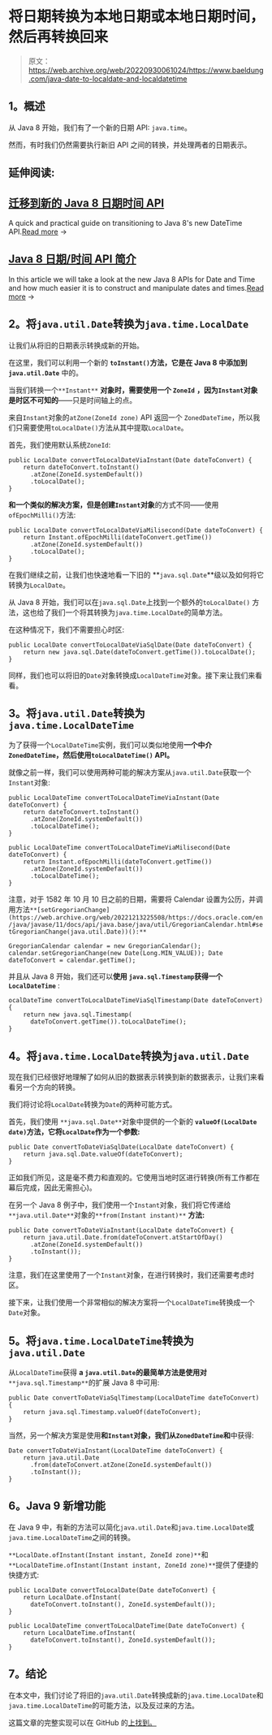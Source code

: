# 将日期转换为本地日期或本地日期时间，然后再转换回来

> 原文：<https://web.archive.org/web/20220930061024/https://www.baeldung.com/java-date-to-localdate-and-localdatetime>

## **1。概述**

从 Java 8 开始，我们有了一个新的日期 API: `java.time`。

然而，有时我们仍然需要执行新旧 API 之间的转换，并处理两者的日期表示。

## 延伸阅读:

## [迁移到新的 Java 8 日期时间 API](/web/20221213225508/https://www.baeldung.com/migrating-to-java-8-date-time-api)

A quick and practical guide on transitioning to Java 8's new DateTime API.[Read more](/web/20221213225508/https://www.baeldung.com/migrating-to-java-8-date-time-api) →

## [Java 8 日期/时间 API 简介](/web/20221213225508/https://www.baeldung.com/java-8-date-time-intro)

In this article we will take a look at the new Java 8 APIs for Date and Time and how much easier it is to construct and manipulate dates and times.[Read more](/web/20221213225508/https://www.baeldung.com/java-8-date-time-intro) →

## **2。将`java.util.Date`转换为`java.time.LocalDate`**

让我们从将旧的日期表示转换成新的开始。

在这里，我们可以利用一个新的 **`toInstant()`方法，它是在 Java 8 中添加到`java.util.Date`** 中的。

当我们转换一个`**Instant**` **对象时，需要使用一个 `ZoneId`** **，因为`Instant`对象是时区不可知的**——只是时间轴上的点。

来自`Instant`对象的`atZone(ZoneId zone)` API 返回一个 `ZonedDateTime`，所以我们只需要使用`toLocalDate()`方法从其中提取`LocalDate`。

首先，我们使用默认系统`ZoneId`:

```
public LocalDate convertToLocalDateViaInstant(Date dateToConvert) {
    return dateToConvert.toInstant()
      .atZone(ZoneId.systemDefault())
      .toLocalDate();
}
```

**和一个类似的解决方案，但是创建`Instant`对象**的方式不同——使用`ofEpochMilli()`方法:

```
public LocalDate convertToLocalDateViaMilisecond(Date dateToConvert) {
    return Instant.ofEpochMilli(dateToConvert.getTime())
      .atZone(ZoneId.systemDefault())
      .toLocalDate();
}
```

在我们继续之前，让我们也快速地看一下旧的 **`java.sql.Date`**级以及如何将它转换为`LocalDate`。

从 Java 8 开始，我们可以在`java.sql.Date`上找到一个额外的`toLocalDate()` 方法，这也给了我们一个将其转换为`java.time.LocalDate`的简单方法。

在这种情况下，我们不需要担心时区:

```
public LocalDate convertToLocalDateViaSqlDate(Date dateToConvert) {
    return new java.sql.Date(dateToConvert.getTime()).toLocalDate();
}
```

同样，我们也可以将旧的`Date`对象转换成`LocalDateTime`对象。接下来让我们来看看。

## **3。将`java.util.Date`转换为`java.time.LocalDateTime`**

为了获得一个`LocalDateTime`实例，我们可以类似地使用**一个中介`ZonedDateTime`，然后使用`toLocalDateTime()` API。**

就像之前一样，我们可以使用两种可能的解决方案从`java.util.Date`获取一个`Instant`对象:

```
public LocalDateTime convertToLocalDateTimeViaInstant(Date dateToConvert) {
    return dateToConvert.toInstant()
      .atZone(ZoneId.systemDefault())
      .toLocalDateTime();
}

public LocalDateTime convertToLocalDateTimeViaMilisecond(Date dateToConvert) {
    return Instant.ofEpochMilli(dateToConvert.getTime())
      .atZone(ZoneId.systemDefault())
      .toLocalDateTime();
}
```

注意，对于 1582 年 10 月 10 日之前的日期，需要将 Calendar 设置为公历，并调用方法`**[setGregorianChange](https://web.archive.org/web/20221213225508/https://docs.oracle.com/en/java/javase/11/docs/api/java.base/java/util/GregorianCalendar.html#setGregorianChange(java.util.Date))():**`

```
GregorianCalendar calendar = new GregorianCalendar(); calendar.setGregorianChange(new Date(Long.MIN_VALUE)); Date dateToConvert = calendar.getTime();
```

并且从 Java 8 开始，我们还可以**使用 `java.sql.Timestamp`获得一个`LocalDateTime`** :

```
ocalDateTime convertToLocalDateTimeViaSqlTimestamp(Date dateToConvert) {
    return new java.sql.Timestamp(
      dateToConvert.getTime()).toLocalDateTime();
}
```

## **4。将`java.time.LocalDate`转换为`java.util.Date`**

现在我们已经很好地理解了如何从旧的数据表示转换到新的数据表示，让我们来看看另一个方向的转换。

我们将讨论将`LocalDate`转换为`Date`的两种可能方式。

首先，我们使用 `**java.sql.Date**`对象中提供的一个新的 **`valueOf(LocalDate date)`方法，它将`LocalDate`作为一个参数:**

```
public Date convertToDateViaSqlDate(LocalDate dateToConvert) {
    return java.sql.Date.valueOf(dateToConvert);
}
```

正如我们所见，这是毫不费力和直观的。它使用当地时区进行转换(所有工作都在幕后完成，因此无需担心)。

在另一个 Java 8 例子中，我们使用一个`Instant`对象，我们将它传递给 `**java.util.Date**`对象的`**from(Instant instant)**` **方法:**

```
public Date convertToDateViaInstant(LocalDate dateToConvert) {
    return java.util.Date.from(dateToConvert.atStartOfDay()
      .atZone(ZoneId.systemDefault())
      .toInstant());
}
```

注意，我们在这里使用了一个`Instant`对象，在进行转换时，我们还需要考虑时区。

接下来，让我们使用一个非常相似的解决方案将一个`LocalDateTime`转换成一个`Date`对象。

## **5。将`java.time.LocalDateTime`转换为`java.util.Date`**

从`LocalDateTime`获得 **a `java.util.Date`的最简单方法是使用对** `**java.sql.Timestamp**`的扩展 Java 8 中可用:

```
public Date convertToDateViaSqlTimestamp(LocalDateTime dateToConvert) {
    return java.sql.Timestamp.valueOf(dateToConvert);
}
```

当然，另一个解决方案是使用**和`Instant`对象，我们从`ZonedDateTime`和**中获得:

```
Date convertToDateViaInstant(LocalDateTime dateToConvert) {
    return java.util.Date
      .from(dateToConvert.atZone(ZoneId.systemDefault())
      .toInstant());
}
```

## **6。Java 9 新增功能**

在 Java 9 中，有新的方法可以简化`java.util.Date`和`java.time.LocalDate`或`java.time.LocalDateTime`之间的转换。

`**LocalDate.ofInstant(Instant instant, ZoneId zone)**`和`**LocalDateTime.ofInstant(Instant instant, ZoneId zone)**`提供了便捷的快捷方式:

```
public LocalDate convertToLocalDate(Date dateToConvert) {
    return LocalDate.ofInstant(
      dateToConvert.toInstant(), ZoneId.systemDefault());
}

public LocalDateTime convertToLocalDateTime(Date dateToConvert) {
    return LocalDateTime.ofInstant(
      dateToConvert.toInstant(), ZoneId.systemDefault());
}
```

## **7。结论**

在本文中，我们讨论了将旧的`java.util.Date`转换成新的`java.time.LocalDate`和`java.time.LocalDateTime`的可能方法，以及反过来的方法。

这篇文章的完整实现可以在 GitHub 的[上找到。](https://web.archive.org/web/20221213225508/https://github.com/eugenp/tutorials/tree/master/core-java-modules/core-java-datetime-conversion)